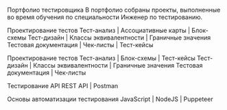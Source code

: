 Портфолио тестировщика
В портфолио собраны проекты, выполненные во время обучения по специальности Инженер по тестированию.

Проектирование тестов
        Тест-анализ | Ассоциативные карты | Блок-схемы
        Тест-дизайн | Классы эквивалентности | Граничные значения
        Тестовая документация | Чек-листы | Тест-кейсы
        
Проектирование тестов
        Тест-анализ | Блок-схемы | Тест-кейсы
        Тест-дизайн | Классы эквивалентности | Граничные значения
        Тестовая документация | Чек-листы 
        
Тестирование API
        REST API | Postman
        
Основы автоматизации тестирования
        JavaScript | NodeJS | Puppeteer
